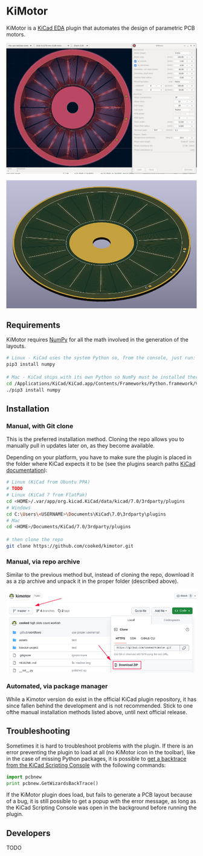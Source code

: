 # KiMotor  

KiMotor is a [KiCad EDA](https://www.kicad.org/) plugin that automates the design of parametric PCB motors.

![Alt text](assets/kimotor_01.png)

![Alt text](assets/kimotor_02.png)

## Requirements

KiMotor requires [NumPy](https://numpy.org/) for all the math involved in the generation of the layouts.

```bash
# Linux - KiCad uses the system Python so, from the console, just run:
pip3 install numpy

# Mac - KiCad ships with its own Python so NumPy must be installed there:
cd /Applications/KiCad/KiCad.app/Contents/Frameworks/Python.framework/Versions/3.9
./pip3 install numpy
```


## Installation

### Manual, with Git clone

This is the preferred installation method. Cloning the repo allows you to manually pull in updates later on, as they become available.

Depending on your platform, you have to make sure the plugin is placed in the folder where KiCad expects it to be (see the plugins search paths [KiCad documentation](https://dev-docs.kicad.org/en/apis-and-binding/pcbnew/)):

```bash
# Linux (KiCad from Ubuntu PPA)
# TODO
# Linux (KiCad 7 from FlatPak)
cd <HOME>/.var/app/org.kicad.KiCad/data/kicad/7.0/3rdparty/plugins
# Windows
cd C:\Users\<USERNAME>\Documents\KiCad\7.0\3rdparty\plugins
# Mac 
cd <HOME>/Documents/KiCad/7.0/3rdparty/plugins

# then clone the repo
git clone https://github.com/cooked/kimotor.git
```

### Manual, via repo archive

Similar to the previous method but, instead of cloning the repo, download it as a zip archive and unpack it in the proper folder (described above).

![Alt text](assets/install-archive-01.png)


### Automated, via package manager

While a Kimotor version do exist in the official KiCad plugin repository, it has since 
fallen behind the development and is not recommended. 
Stick to one ofthe manual installation methods listed above, until next official release.

## Troubleshooting

Sometimes it is hard to troubleshoot problems with the plugin.
If there is an error preventing the plugin to load at all (no KiMotor icon in the toolbar), like in the case of missing Python packages, it is possible to [get a backtrace from the KiCad Scripting Console](https://forum.kicad.info/t/getting-started-using-python-scripts/14765/2) with the following commands:

```python
import pcbnew
print pcbnew.GetWizardsBackTrace()
```

If the KiMotor plugin does load, but fails to generate a PCB layout because of a bug, it is still possible to get a popup with the error message, as long as the KiCad Scripting Console was open in the background before running the plugin.

## Developers

TODO